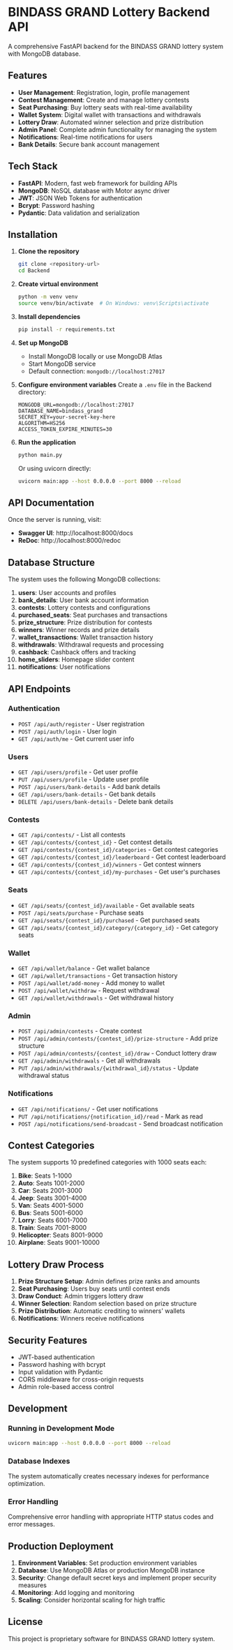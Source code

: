 # BINDASS GRAND Lottery Backend API

A comprehensive FastAPI backend for the BINDASS GRAND lottery system with MongoDB database.

## Features

- **User Management**: Registration, login, profile management
- **Contest Management**: Create and manage lottery contests
- **Seat Purchasing**: Buy lottery seats with real-time availability
- **Wallet System**: Digital wallet with transactions and withdrawals
- **Lottery Draw**: Automated winner selection and prize distribution
- **Admin Panel**: Complete admin functionality for managing the system
- **Notifications**: Real-time notifications for users
- **Bank Details**: Secure bank account management

## Tech Stack

- **FastAPI**: Modern, fast web framework for building APIs
- **MongoDB**: NoSQL database with Motor async driver
- **JWT**: JSON Web Tokens for authentication
- **Bcrypt**: Password hashing
- **Pydantic**: Data validation and serialization

## Installation

1. **Clone the repository**
   ```bash
   git clone <repository-url>
   cd Backend
   ```

2. **Create virtual environment**
   ```bash
   python -m venv venv
   source venv/bin/activate  # On Windows: venv\Scripts\activate
   ```

3. **Install dependencies**
   ```bash
   pip install -r requirements.txt
   ```

4. **Set up MongoDB**
   - Install MongoDB locally or use MongoDB Atlas
   - Start MongoDB service
   - Default connection: `mongodb://localhost:27017`

5. **Configure environment variables**
   Create a `.env` file in the Backend directory:
   ```env
   MONGODB_URL=mongodb://localhost:27017
   DATABASE_NAME=bindass_grand
   SECRET_KEY=your-secret-key-here
   ALGORITHM=HS256
   ACCESS_TOKEN_EXPIRE_MINUTES=30
   ```

6. **Run the application**
   ```bash
   python main.py
   ```

   Or using uvicorn directly:
   ```bash
   uvicorn main:app --host 0.0.0.0 --port 8000 --reload
   ```

## API Documentation

Once the server is running, visit:
- **Swagger UI**: http://localhost:8000/docs
- **ReDoc**: http://localhost:8000/redoc

## Database Structure

The system uses the following MongoDB collections:

1. **users**: User accounts and profiles
2. **bank_details**: User bank account information
3. **contests**: Lottery contests and configurations
4. **purchased_seats**: Seat purchases and transactions
5. **prize_structure**: Prize distribution for contests
6. **winners**: Winner records and prize details
7. **wallet_transactions**: Wallet transaction history
8. **withdrawals**: Withdrawal requests and processing
9. **cashback**: Cashback offers and tracking
10. **home_sliders**: Homepage slider content
11. **notifications**: User notifications

## API Endpoints

### Authentication
- `POST /api/auth/register` - User registration
- `POST /api/auth/login` - User login
- `GET /api/auth/me` - Get current user info

### Users
- `GET /api/users/profile` - Get user profile
- `PUT /api/users/profile` - Update user profile
- `POST /api/users/bank-details` - Add bank details
- `GET /api/users/bank-details` - Get bank details
- `DELETE /api/users/bank-details` - Delete bank details

### Contests
- `GET /api/contests/` - List all contests
- `GET /api/contests/{contest_id}` - Get contest details
- `GET /api/contests/{contest_id}/categories` - Get contest categories
- `GET /api/contests/{contest_id}/leaderboard` - Get contest leaderboard
- `GET /api/contests/{contest_id}/winners` - Get contest winners
- `GET /api/contests/{contest_id}/my-purchases` - Get user's purchases

### Seats
- `GET /api/seats/{contest_id}/available` - Get available seats
- `POST /api/seats/purchase` - Purchase seats
- `GET /api/seats/{contest_id}/purchased` - Get purchased seats
- `GET /api/seats/{contest_id}/category/{category_id}` - Get category seats

### Wallet
- `GET /api/wallet/balance` - Get wallet balance
- `GET /api/wallet/transactions` - Get transaction history
- `POST /api/wallet/add-money` - Add money to wallet
- `POST /api/wallet/withdraw` - Request withdrawal
- `GET /api/wallet/withdrawals` - Get withdrawal history

### Admin
- `POST /api/admin/contests` - Create contest
- `POST /api/admin/contests/{contest_id}/prize-structure` - Add prize structure
- `POST /api/admin/contests/{contest_id}/draw` - Conduct lottery draw
- `GET /api/admin/withdrawals` - Get all withdrawals
- `PUT /api/admin/withdrawals/{withdrawal_id}/status` - Update withdrawal status

### Notifications
- `GET /api/notifications/` - Get user notifications
- `PUT /api/notifications/{notification_id}/read` - Mark as read
- `POST /api/notifications/send-broadcast` - Send broadcast notification

## Contest Categories

The system supports 10 predefined categories with 1000 seats each:

1. **Bike**: Seats 1-1000
2. **Auto**: Seats 1001-2000
3. **Car**: Seats 2001-3000
4. **Jeep**: Seats 3001-4000
5. **Van**: Seats 4001-5000
6. **Bus**: Seats 5001-6000
7. **Lorry**: Seats 6001-7000
8. **Train**: Seats 7001-8000
9. **Helicopter**: Seats 8001-9000
10. **Airplane**: Seats 9001-10000

## Lottery Draw Process

1. **Prize Structure Setup**: Admin defines prize ranks and amounts
2. **Seat Purchasing**: Users buy seats until contest ends
3. **Draw Conduct**: Admin triggers lottery draw
4. **Winner Selection**: Random selection based on prize structure
5. **Prize Distribution**: Automatic crediting to winners' wallets
6. **Notifications**: Winners receive notifications

## Security Features

- JWT-based authentication
- Password hashing with bcrypt
- Input validation with Pydantic
- CORS middleware for cross-origin requests
- Admin role-based access control

## Development

### Running in Development Mode
```bash
uvicorn main:app --host 0.0.0.0 --port 8000 --reload
```

### Database Indexes
The system automatically creates necessary indexes for performance optimization.

### Error Handling
Comprehensive error handling with appropriate HTTP status codes and error messages.

## Production Deployment

1. **Environment Variables**: Set production environment variables
2. **Database**: Use MongoDB Atlas or production MongoDB instance
3. **Security**: Change default secret keys and implement proper security measures
4. **Monitoring**: Add logging and monitoring
5. **Scaling**: Consider horizontal scaling for high traffic

## License

This project is proprietary software for BINDASS GRAND lottery system.
